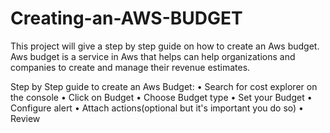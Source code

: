 # Creating-an-AWS-BUDGET
This project will give a step by 
step guide on how to create an Aws budget.
Aws budget is a service in Aws that helps can help organizations and companies to 
create and manage their revenue estimates.

<Steps>Step by Step guide to create an Aws Budget:<Steps/>
• Search for cost explorer on the console
• Click on Budget 
• Choose Budget type
• Set your Budget
• Configure alert
• Attach actions(optional but it's important you do so)
• Review

 
